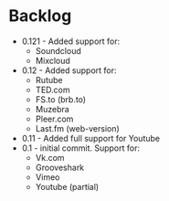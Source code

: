 Backlog
===========

- 0.121 - Added support for:
    + Soundcloud
    + Mixcloud
- 0.12 - Added support for:
    + Rutube
    + TED.com
    + FS.to (brb.to)
    + Muzebra
    + Pleer.com
    + Last.fm (web-version)
- 0.11 - Added full support for Youtube
- 0.1 - initial commit. Support for:
    + Vk.com
    + Grooveshark
    + Vimeo
    + Youtube (partial)
